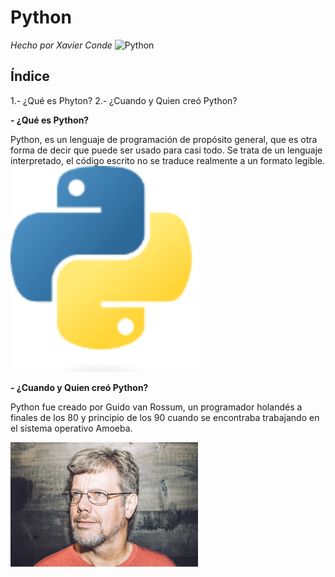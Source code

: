 # Python
*Hecho por Xavier Conde*
![Python](https://media.giphy.com/media/coxQHKASG60HrHtvkt/giphy.gif)
## Índice

1.- ¿Qué es Phyton?
2.- ¿Cuando y Quien creó Python?

**- ¿Qué es Python?**

Python, es un lenguaje de programación de propósito general, que es otra forma de decir que puede ser usado para casi todo. Se trata de un lenguaje interpretado, el código escrito no se traduce realmente a un formato legible.   
<img src=https://github.com/XaviiConde/SMX2-M8UF1A1-HistoriaWeb-1994-Phyton-XaviConde/blob/main/Python.png alt="amf" width="300"/>


**- ¿Cuando y Quien creó Python?**

Python fue creado por Guido van Rossum, un programador holandés a finales de los 80 y principio de los 90 cuando se encontraba trabajando en el sistema operativo Amoeba.

<img src=https://github.com/XaviiConde/SMX2-M8UF1A1-HistoriaWeb-1994-Phyton-XaviConde/blob/main/imagen_2022-09-30_154616353.png alt="amf" width="300"/>
